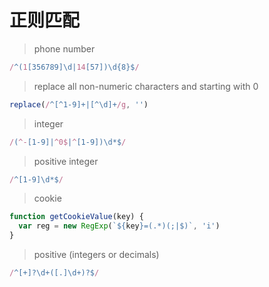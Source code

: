 # 正则匹配

> phone number
```js
/^(1[356789]\d|14[57])\d{8}$/
```

> replace all non-numeric characters and starting with 0
```js
replace(/^[^1-9]+|[^\d]+/g, '')
```

> integer
```js
/(^-[1-9]|^0$|^[1-9])\d*$/
```

> positive integer
```js
/^[1-9]\d*$/
```

> cookie
```js
function getCookieValue(key) {
  var reg = new RegExp(`${key}=(.*)(;|$)`, 'i')
}
```

> positive (integers or decimals) 
```js
/^[+]?\d+([.]\d+)?$/
```